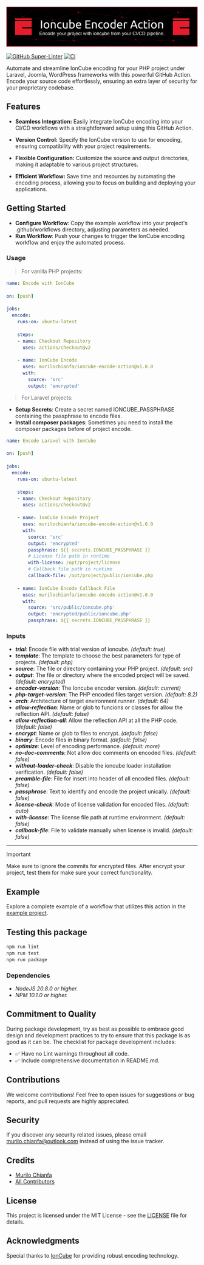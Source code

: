 ![Banner](banner.png)

[![GitHub Super-Linter](https://github.com/MuriloChianfa/ioncube-encoder-action/actions/workflows/linter.yml/badge.svg)](https://github.com/MuriloChianfa/ioncube-encoder-action/actions/workflows/linter.yml)
[![CI](https://github.com/MuriloChianfa/ioncube-encoder-action/actions/workflows/ci.yml/badge.svg)](https://github.com/MuriloChianfa/ioncube-encoder-action/actions/workflows/ci.yml)

Automate and streamline IonCube encoding for your PHP project under Laravel, Joomla, WordPress frameworks with this powerful GitHub Action. Encode your source code effortlessly, ensuring an extra layer of security for your proprietary codebase.

## Features

- **Seamless Integration:** Easily integrate IonCube encoding into your CI/CD workflows with a straightforward setup using this GitHub Action.

- **Version Control:** Specify the IonCube version to use for encoding, ensuring compatibility with your project requirements.

- **Flexible Configuration:** Customize the source and output directories, making it adaptable to various project structures.

- **Efficient Workflow:** Save time and resources by automating the encoding process, allowing you to focus on building and deploying your applications.

## Getting Started

- **Configure Workflow**: Copy the example workflow into your project's .github/workflows directory, adjusting parameters as needed.
- **Run Workflow**: Push your changes to trigger the IonCube encoding workflow and enjoy the automated process.

### Usage

> For vanilla PHP projects:

```yaml
name: Encode with IonCube

on: [push]

jobs:
  encode:
    runs-on: ubuntu-latest

    steps:
    - name: Checkout Repository
      uses: actions/checkout@v2

    - name: IonCube Encode
      uses: murilochianfa/ioncube-encode-action@v1.0.0
      with:
        source: 'src'
        output: 'encrypted'
```

> For Laravel projects:

- **Setup Secrets**: Create a secret named IONCUBE_PASSPHRASE containing the passphrase to encode files.
- **Install composer packages**: Sometimes you need to install the composer packages before of project encode.

```yaml
name: Encode Laravel with IonCube

on: [push]

jobs:
  encode:
    runs-on: ubuntu-latest

    steps:
    - name: Checkout Repository
      uses: actions/checkout@v2

    - name: IonCube Encode Project
      uses: murilochianfa/ioncube-encode-action@v1.0.0
      with:
        source: 'src'
        output: 'encrypted'
        passphrase: ${{ secrets.IONCUBE_PASSPHRASE }}
        # License file path in runtime
        with-license: /opt/project/license
        # Callback file path in runtime
        callback-file: /opt/project/public/ioncube.php

    - name: IonCube Encode Callback File
      uses: murilochianfa/ioncube-encode-action@v1.0.0
      with:
        source: 'src/public/ioncube.php'
        output: 'encrypted/public/ioncube.php'
        passphrase: ${{ secrets.IONCUBE_PASSPHRASE }}
```

### Inputs

- ***trial***: Encode file with trial version of ioncube. *(default: true)*
- ***template***: The template to choose the best parameters for type of projects. *(default: php)*
- ***source***: The file or directory containing your PHP project. *(default: src)*
- ***output***: The file or directory where the encoded project will be saved. *(default: encrypted)*
- ***encoder-version***: The Ioncube encoder version. *(default: current)*
- ***php-target-version***: The PHP encoded files target version. *(default: 8.2)*
- ***arch***: Architecture of target environment runner. *(default: 64)*
- ***allow-reflection***: Name or glob to funcions or classes for allow the reflection API. *(default: false)*
- ***allow-reflection-all***: Allow the reflection API at all the PHP code. *(default: false)*
- ***encrypt***: Name or glob to files to encrypt. *(default: false)*
- ***binary***: Encode files in binary format. *(default: false)*
- ***optimize***: Level of encoding performance. *(default: more)*
- ***no-doc-comments***: Not allow doc comments on encoded files. *(default: false)*
- ***without-loader-check***: Disable the ioncube loader installation verification. *(default: false)*
- ***preamble-file***: File for insert into header of all encoded files. *(default: false)*
- ***passphrase***: Text to identify and encode the project unically. *(default: false)*
- ***license-check***: Mode of license validation for encoded files. *(default: auto)*
- ***with-license***: The license file path at runtime environment. *(default: false)*
- ***callback-file***: File to validate manually when license is invalid. *(default: false)*

<hr>

> [!IMPORTANT]
>
> Make sure to ignore the commits for encrypted files.
> After encrypt your project, test them for make sure your correct functionality.

## Example

Explore a complete example of a workflow that utilizes this action in the <a href="https://github.com/MuriloChianfa/ioncube-encoder-action">example project</a>.

## Testing this package

```bash
npm run lint
npm run test
npm run package
```

### Dependencies

- *NodeJS 20.8.0 or higher.*
- *NPM 10.1.0 or higher.*

## Commitment to Quality
During package development, try as best as possible to embrace good design and
development practices to try to ensure that this package is as good as it can
be. The checklist for package development includes:

-   ✅ Have no Lint warnings throughout all code.
-   ✅ Include comprehensive documentation in README.md.

## Contributions

We welcome contributions! Feel free to open issues for suggestions or bug reports, and pull requests are highly appreciated.

## Security

If you discover any security related issues, please email murilo.chianfa@outlook.com instead of using the issue tracker.

## Credits

- [Murilo Chianfa](https://github.com/MuriloChianfa)
- [All Contributors](../../contributors)

## License

This project is licensed under the MIT License - see the [LICENSE](LICENSE.md) file for details.

## Acknowledgments

Special thanks to <a href="https://www.ioncube.com/">IonCube</a> for providing robust encoding technology.
